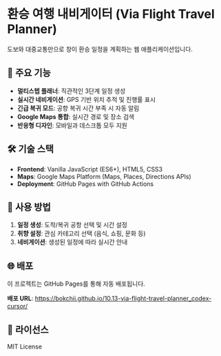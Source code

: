 # 환승 여행 내비게이터 (Via Flight Travel Planner)

도보와 대중교통만으로 창이 환승 일정을 계획하는 웹 애플리케이션입니다.

## 🚀 주요 기능

- **멀티스텝 플래너**: 직관적인 3단계 일정 생성
- **실시간 네비게이션**: GPS 기반 위치 추적 및 진행률 표시
- **긴급 복귀 모드**: 공항 복귀 시간 부족 시 자동 알림
- **Google Maps 통합**: 실시간 경로 및 장소 검색
- **반응형 디자인**: 모바일과 데스크톱 모두 지원

## 🛠️ 기술 스택

- **Frontend**: Vanilla JavaScript (ES6+), HTML5, CSS3
- **Maps**: Google Maps Platform (Maps, Places, Directions APIs)
- **Deployment**: GitHub Pages with GitHub Actions

## 📱 사용 방법

1. **일정 생성**: 도착/복귀 공항 선택 및 시간 설정
2. **취향 설정**: 관심 카테고리 선택 (음식, 쇼핑, 문화 등)
3. **네비게이션**: 생성된 일정에 따라 실시간 안내

## 🌐 배포

이 프로젝트는 GitHub Pages를 통해 자동 배포됩니다.

**배포 URL**: https://bokchii.github.io/10.13-via-flight-travel-planner_codex-cursor/

## 📄 라이선스

MIT License